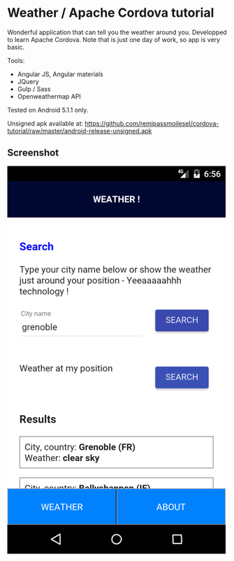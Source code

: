 # Weather / Apache Cordova tutorial

Wonderful application that can tell you the weather around you. Developped to learn Apache Cordova. 
Note that is just one day of work, so app is very basic.

Tools:
* Angular JS, Angular materials
* JQuery
* Gulp / Sass
* Openweathermap API

Tested on Android 5.1.1 only.

Unsigned apk available at: https://github.com/remipassmoilesel/cordova-tutorial/raw/master/android-release-unsigned.apk

## Screenshot

![Screenshot](www/img/screenshot-min.png)



